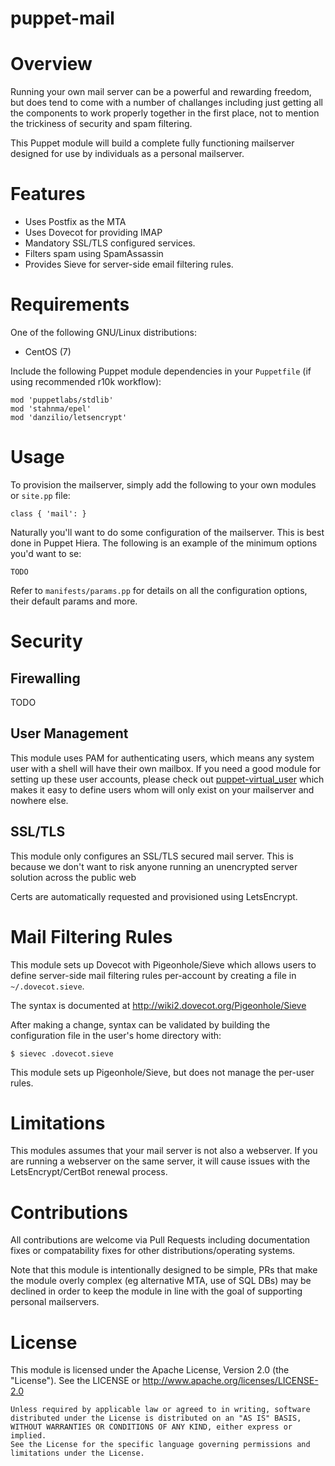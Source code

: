 # puppet-mail

# Overview

Running your own mail server can be a powerful and rewarding freedom, but does
tend to come with a number of challanges including just getting all the
components to work properly together in the first place, not to mention the
trickiness of security and spam filtering.

This Puppet module will build a complete fully functioning mailserver designed
for use by individuals as a personal mailserver.


# Features

* Uses Postfix as the MTA
* Uses Dovecot for providing IMAP
* Mandatory SSL/TLS configured services.
* Filters spam using SpamAssassin
* Provides Sieve for server-side email filtering rules.


# Requirements

One of the following GNU/Linux distributions:
* CentOS (7)

Include the following Puppet module dependencies in your `Puppetfile` (if using
recommended r10k workflow):

    mod 'puppetlabs/stdlib'
    mod 'stahnma/epel'
    mod 'danzilio/letsencrypt'


# Usage

To provision the mailserver, simply add the following to your own modules or
`site.pp` file:

    class { 'mail': }

Naturally you'll want to do some configuration of the mailserver. This is best
done in Puppet Hiera. The following is an example of the minimum options you'd
want to se:

    TODO

Refer to `manifests/params.pp` for details on all the configuration options,
their default params and more.





# Security

## Firewalling

TODO

## User Management

This module uses PAM for authenticating users, which means any system user with
a shell will have their own mailbox. If you need a good module for setting up 
these user accounts, please check out
[puppet-virtual_user](https://github.com/jethrocarr/puppet-virtual_user) which
makes it easy to define users whom will only exist on your mailserver and
nowhere else.


## SSL/TLS

This module only configures an SSL/TLS secured mail server. This is because we
don't want to risk anyone running an unencrypted server solution across the
public web

Certs are automatically requested and provisioned using LetsEncrypt.


# Mail Filtering Rules

This module sets up Dovecot with Pigeonhole/Sieve which allows users to define
server-side mail filtering rules per-account by creating a file in
`~/.dovecot.sieve`.

The syntax is documented at http://wiki2.dovecot.org/Pigeonhole/Sieve

After making a change, syntax can be validated by building the configuration file
in the user's home directory with:

    $ sievec .dovecot.sieve

This module sets up Pigeonhole/Sieve, but does not manage the per-user rules.


# Limitations

This modules assumes that your mail server is not also a webserver. If you are
running a webserver on the same server, it will cause issues with the
LetsEncrypt/CertBot renewal process.


# Contributions

All contributions are welcome via Pull Requests including documentation fixes
or compatability fixes for other distributions/operating systems.

Note that this module is intentionally designed to be simple, PRs that make the
module overly complex (eg alternative MTA, use of SQL DBs) may be declined in
order to keep the module in line with the goal of supporting personal
mailservers.


# License

This module is licensed under the Apache License, Version 2.0 (the "License").
See the LICENSE or http://www.apache.org/licenses/LICENSE-2.0

    Unless required by applicable law or agreed to in writing, software
    distributed under the License is distributed on an "AS IS" BASIS,
    WITHOUT WARRANTIES OR CONDITIONS OF ANY KIND, either express or implied.
    See the License for the specific language governing permissions and
    limitations under the License.

